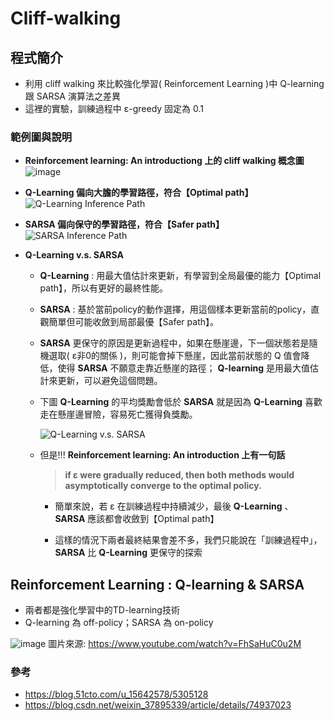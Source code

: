 # Cliff-walking
## 程式簡介
* 利用 cliff walking 來比較強化學習( Reinforcement Learning )中 Q-learning 跟 SARSA 演算法之差異
* 這裡的實驗，訓練過程中 ε-greedy 固定為 0.1

### 範例圖與說明
* **Reinforcement learning: An introductiong 上的 cliff walking 概念圖**  
![image](https://user-images.githubusercontent.com/93152909/210701183-d360d113-0a41-4dbc-88f7-6fa6fec7d8ac.png)

* **Q-Learning 偏向大膽的學習路徑，符合【Optimal path】**  
![Q-Learning Inference Path](https://user-images.githubusercontent.com/93152909/210696564-0e28d890-2a2e-44d0-8512-42402e5e8c37.png)

* **SARSA 偏向保守的學習路徑，符合【Safer path】**  
![SARSA Inference Path](https://user-images.githubusercontent.com/93152909/210696583-2e80dd5c-05c7-4c78-a298-f9ed6d819c53.png)

* **Q-Learning v.s.  SARSA**  
   * **Q-Learning** : 用最大值估計來更新，有學習到全局最優的能力【Optimal path】，所以有更好的最終性能。
    
   * **SARSA** : 基於當前policy的動作選擇，用這個樣本更新當前的policy，直觀簡單但可能收斂到局部最優【Safer path】。
   * **SARSA** 更保守的原因是更新過程中，如果在懸崖邊，下一個狀態若是隨機選取( ε非0的關係 )，則可能會掉下懸崖，因此當前狀態的 Q 值會降低，使得 **SARSA** 不願意走靠近懸崖的路徑； **Q-learning** 是用最大值估計來更新，可以避免這個問題。
   
   * 下圖 **Q-Learning** 的平均獎勵會低於 **SARSA** 就是因為 **Q-Learning** 喜歡走在懸崖邊冒險，容易死亡獲得負獎勵。
      
      ![Q-Learning v.s. SARSA](https://user-images.githubusercontent.com/93152909/210696601-66d77a5b-ae65-4520-b365-2a5838dec590.png)
      
  * 但是!!! **Reinforcement learning: An introduction 上有一句話**
  
    > **if ε were gradually reduced, then both methods would asymptotically converge to the optimal policy.**
    
      * 簡單來說，若 ε 在訓練過程中持續減少，最後 **Q-Learning** 、 **SARSA** 應該都會收斂到【Optimal path】
      
      * 這樣的情況下兩者最終結果會差不多，我們只能說在「訓練過程中」，**SARSA** 比 **Q-Learning** 更保守的探索
      


## Reinforcement Learning : Q-learning & SARSA
* 兩者都是強化學習中的TD-learning技術
* Q-learning 為 off-policy；SARSA 為 on-policy

![image](https://user-images.githubusercontent.com/93152909/210693355-dd3889ea-b8a3-4721-814b-d408699e5983.png)
圖片來源: https://www.youtube.com/watch?v=FhSaHuC0u2M

### 參考
* https://blog.51cto.com/u_15642578/5305128
* https://blog.csdn.net/weixin_37895339/article/details/74937023
